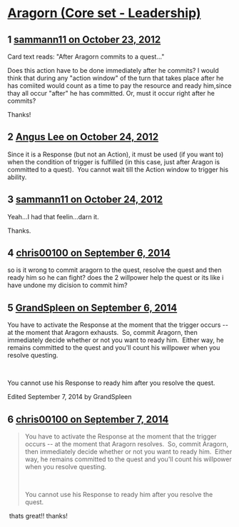 # [Aragorn (Core set - Leadership)](https://community.fantasyflightgames.com/topic/73219-aragorn-core-set-leadership/)

## 1 [sammann11 on October 23, 2012](https://community.fantasyflightgames.com/topic/73219-aragorn-core-set-leadership/?do=findComment&comment=714110)

Card text reads: "After Aragorn commits to a quest…"

Does this action have to be done immediately after he commits? I would think that during any "action window" of the turn that takes place after he has comiited would count as a time to pay the resource and ready him,since thay all occur "after" he has committed. Or, must it occur right after he commits?

Thanks!

## 2 [Angus Lee on October 24, 2012](https://community.fantasyflightgames.com/topic/73219-aragorn-core-set-leadership/?do=findComment&comment=714120)

Since it is a Response (but not an Action), it must be used (if you want to) when the condition of trigger is fulfilled (in this case, just after Aragon is committed to a quest).  You cannot wait till the Action window to trigger his ability.

## 3 [sammann11 on October 24, 2012](https://community.fantasyflightgames.com/topic/73219-aragorn-core-set-leadership/?do=findComment&comment=714144)

Yeah…I had that feelin…darn it.

Thanks.

## 4 [chris00100 on September 6, 2014](https://community.fantasyflightgames.com/topic/73219-aragorn-core-set-leadership/?do=findComment&comment=1250529)

so is it wrong to commit aragorn to the quest, resolve the quest and then ready him so he can fight?
does the 2 willpower help the quest or its like i have undone my dicision to commit him?

## 5 [GrandSpleen on September 6, 2014](https://community.fantasyflightgames.com/topic/73219-aragorn-core-set-leadership/?do=findComment&comment=1250733)

You have to activate the Response at the moment that the trigger occurs -- at the moment that Aragorn exhausts.  So, commit Aragorn, then immediately decide whether or not you want to ready him.  Either way, he remains committed to the quest and you'll count his willpower when you resolve questing.

 

You cannot use his Response to ready him after you resolve the quest. 

Edited September 7, 2014 by GrandSpleen

## 6 [chris00100 on September 7, 2014](https://community.fantasyflightgames.com/topic/73219-aragorn-core-set-leadership/?do=findComment&comment=1251678)

> You have to activate the Response at the moment that the trigger occurs -- at the moment that Aragorn resolves.  So, commit Aragorn, then immediately decide whether or not you want to ready him.  Either way, he remains committed to the quest and you'll count his willpower when you resolve questing.
> 
>  
> 
> You cannot use his Response to ready him after you resolve the quest. 

 thats great!! thanks! 


